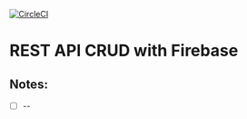  <!-- CircleCI Badge: -->
[![CircleCI](https://dl.circleci.com/status-badge/img/gh/salfedev/express_firebase_crud/tree/master.svg?style=svg)](https://dl.circleci.com/status-badge/redirect/gh/salfedev/express_firebase_crud/tree/master)
# REST API CRUD with Firebase
## Notes:
- [ ] --
